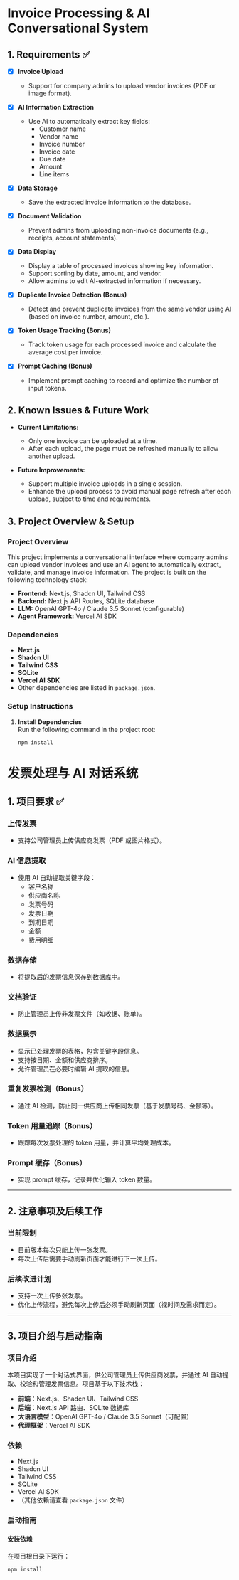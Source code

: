 # Invoice Processing & AI Conversational System

## 1. Requirements ✅

- [x] **Invoice Upload**  
  - Support for company admins to upload vendor invoices (PDF or image format).

- [x] **AI Information Extraction**  
  - Use AI to automatically extract key fields:
    - Customer name
    - Vendor name
    - Invoice number
    - Invoice date
    - Due date
    - Amount
    - Line items

- [x] **Data Storage**  
  - Save the extracted invoice information to the database.

- [x] **Document Validation**  
  - Prevent admins from uploading non-invoice documents (e.g., receipts, account statements).

- [x] **Data Display**  
  - Display a table of processed invoices showing key information.
  - Support sorting by date, amount, and vendor.
  - Allow admins to edit AI-extracted information if necessary.

- [x] **Duplicate Invoice Detection (Bonus)**  
  - Detect and prevent duplicate invoices from the same vendor using AI (based on invoice number, amount, etc.).

- [x] **Token Usage Tracking (Bonus)**  
  - Track token usage for each processed invoice and calculate the average cost per invoice.

- [x] **Prompt Caching (Bonus)**  
  - Implement prompt caching to record and optimize the number of input tokens.

## 2. Known Issues & Future Work

- **Current Limitations:**  
  - Only one invoice can be uploaded at a time.
  - After each upload, the page must be refreshed manually to allow another upload.

- **Future Improvements:**  
  - Support multiple invoice uploads in a single session.
  - Enhance the upload process to avoid manual page refresh after each upload, subject to time and requirements.

## 3. Project Overview & Setup

### Project Overview

This project implements a conversational interface where company admins can upload vendor invoices and use an AI agent to automatically extract, validate, and manage invoice information. The project is built on the following technology stack:

- **Frontend:** Next.js, Shadcn UI, Tailwind CSS
- **Backend:** Next.js API Routes, SQLite database
- **LLM:** OpenAI GPT-4o / Claude 3.5 Sonnet (configurable)
- **Agent Framework:** Vercel AI SDK

### Dependencies

- **Next.js**
- **Shadcn UI**
- **Tailwind CSS**
- **SQLite**
- **Vercel AI SDK**
- Other dependencies are listed in `package.json`.

### Setup Instructions

1. **Install Dependencies**  
   Run the following command in the project root:
   ```bash
   npm install


# 发票处理与 AI 对话系统

## 1. 项目要求 ✅

### 上传发票
- 支持公司管理员上传供应商发票（PDF 或图片格式）。

### AI 信息提取
- 使用 AI 自动提取关键字段：
  - 客户名称
  - 供应商名称
  - 发票号码
  - 发票日期
  - 到期日期
  - 金额
  - 费用明细

### 数据存储
- 将提取后的发票信息保存到数据库中。

### 文档验证
- 防止管理员上传非发票文件（如收据、账单）。

### 数据展示
- 显示已处理发票的表格，包含关键字段信息。
- 支持按日期、金额和供应商排序。
- 允许管理员在必要时编辑 AI 提取的信息。

### 重复发票检测（Bonus）
- 通过 AI 检测，防止同一供应商上传相同发票（基于发票号码、金额等）。

### Token 用量追踪（Bonus）
- 跟踪每次发票处理的 token 用量，并计算平均处理成本。

### Prompt 缓存（Bonus）
- 实现 prompt 缓存，记录并优化输入 token 数量。

---

## 2. 注意事项及后续工作

### 当前限制
- 目前版本每次只能上传一张发票。
- 每次上传后需要手动刷新页面才能进行下一次上传。

### 后续改进计划
- 支持一次上传多张发票。
- 优化上传流程，避免每次上传后必须手动刷新页面（视时间及需求而定）。

---

## 3. 项目介绍与启动指南

### 项目介绍
本项目实现了一个对话式界面，供公司管理员上传供应商发票，并通过 AI 自动提取、校验和管理发票信息。项目基于以下技术栈：
- **前端**：Next.js、Shadcn UI、Tailwind CSS
- **后端**：Next.js API 路由、SQLite 数据库
- **大语言模型**：OpenAI GPT-4o / Claude 3.5 Sonnet（可配置）
- **代理框架**：Vercel AI SDK

### 依赖
- Next.js
- Shadcn UI
- Tailwind CSS
- SQLite
- Vercel AI SDK
- （其他依赖请查看 `package.json` 文件）

### 启动指南

#### 安装依赖
在项目根目录下运行：
```bash
npm install
